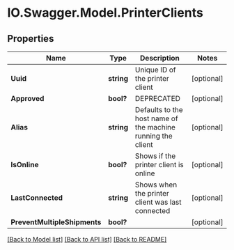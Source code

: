 # IO.Swagger.Model.PrinterClients
## Properties

Name | Type | Description | Notes
------------ | ------------- | ------------- | -------------
**Uuid** | **string** | Unique ID of the printer client | [optional] 
**Approved** | **bool?** | DEPRECATED | [optional] 
**Alias** | **string** | Defaults to the host name of the machine running the client  | [optional] 
**IsOnline** | **bool?** | Shows if the printer client is online | [optional] 
**LastConnected** | **string** | Shows when the printer client was last connected | [optional] 
**PreventMultipleShipments** | **bool?** |  | [optional] 

[[Back to Model list]](../README.md#documentation-for-models) [[Back to API list]](../README.md#documentation-for-api-endpoints) [[Back to README]](../README.md)

